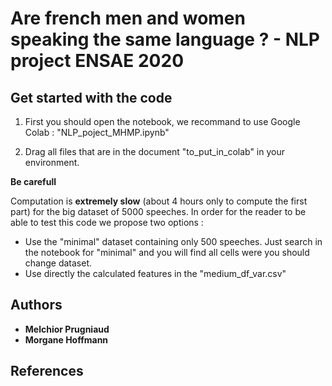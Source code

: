 # Are french men and women speaking the same language ? - NLP project ENSAE 2020 

## Get started with the code

1. First you should open the notebook, we recommand to use Google Colab : "NLP_poject_MHMP.ipynb"

2. Drag all files that are in the document "to_put_in_colab" in your environment. 

**Be carefull** 

Computation is **extremely slow** (about 4 hours only to compute the first part) for the big dataset of 5000 speeches. In order for the reader to be able to test this code we propose two options : 
* Use the "minimal" dataset containing only 500 speeches. Just search in the notebook for "minimal" and you will find all cells were you should change dataset.
* Use directly the calculated features in the "medium_df_var.csv"

## Authors

* **Melchior Prugniaud** 
* **Morgane Hoffmann**


## References






